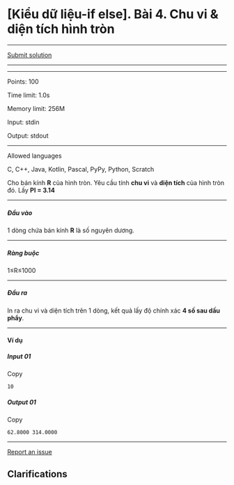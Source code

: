 # \[Kiểu dữ liệu-if else\]. Bài 4. Chu vi & diện tích hình tròn



---

[Submit solution](http://oj.28tech.com.vn/problem/ifelse04/submit)

---
---

Points: 100

Time limit: 1.0s

Memory limit: 256M

Input: stdin

Output: stdout

---

Allowed languages

C, C++, Java, Kotlin, Pascal, PyPy, Python, Scratch

Cho bán kính **R** của hình tròn. Yêu cầu tính **chu vi** và **diện tích** của hình tròn đó. Lấy **PI = 3.14**

---

##### Đầu vào

1 dòng chứa bán kính **R** là số nguyên dương.

---

##### Ràng buộc

1≤R≤1000

---

##### Đầu ra

In ra chu vi và diện tích trên 1 dòng, kết quả lấy độ chính xác **4 số sau dấu phẩy**.

---

#### Ví dụ

##### Input 01

Copy

```
10

```

##### Output 01

Copy

```
62.8000 314.0000

```

---

[Report an issue](http://oj.28tech.com.vn/problem/ifelse04/tickets/new)

## Clarifications